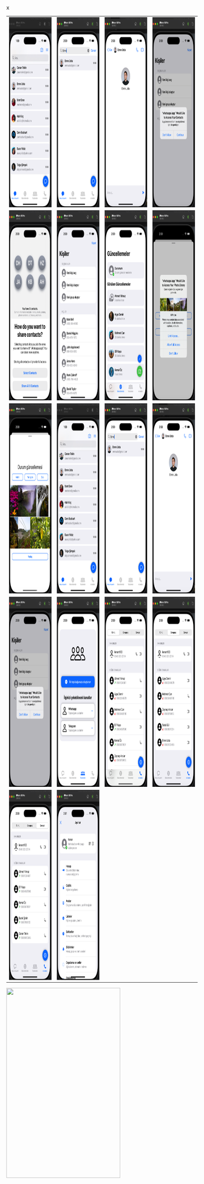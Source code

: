 <table>
  <tr>
<td><img src="https://github.com/kenantasdemir/basicwhatsappuiappswift/blob/main/assets/home.png"  width="300" height="500"/></td>
<td><img src="https://github.com/kenantasdemir/basicwhatsappuiappswift/blob/main/assets/homesearch.png" width="300" height="500"/></td>

<td><img src="https://github.com/kenantasdemir/basicwhatsappuiappswift/blob/main/assets/chatscreen.png" width="300" height="500"/></td>

<td><img src="https://github.com/kenantasdemir/basicwhatsappuiappswift/blob/main/assets/homecontactspermission.png" width="300" height="500"/></td>

  </tr>



  <tr>
    <td><img src="https://github.com/kenantasdemir/basicwhatsappuiappswift/blob/main/assets/permissionconfirm.png" width="300" height="500"/></td>
<td><img src="https://github.com/kenantasdemir/basicwhatsappuiappswift/blob/main/assets/contacts.png" width="300" height="500"/></td>
<td><img src="https://github.com/kenantasdemir/basicwhatsappuiappswift/blob/main/assets/statuspage.png" width="300" height="500"/></td>

<td><img src="https://github.com/kenantasdemir/basicwhatsappuiappswift/blob/main/assets/statuspagepermission.png" width="300" height="500"/></td>



  </tr>





  <tr>
    <td><img src="https://github.com/kenantasdemir/basicwhatsappuiappswift/blob/main/assets/statuspageimages.png" width="300" height="500"/></td>
<td><img src="https://github.com/kenantasdemir/basicwhatsappuiappswift/blob/main/assets/home.png"  width="300" height="500"/></td>
<td><img src="https://github.com/kenantasdemir/basicwhatsappuiappswift/blob/main/assets/homesearch.png" width="300" height="500"/></td>

<td><img src="https://github.com/kenantasdemir/basicwhatsappuiappswift/blob/main/assets/chatscreen.png" width="300" height="500"/></td>



  </tr>


  

  <tr>
    <td><img src="https://github.com/kenantasdemir/basicwhatsappuiappswift/blob/main/assets/homecontactspermission.png" width="300" height="500"/></td>
<td><img src="https://github.com/kenantasdemir/basicwhatsappuiappswift/blob/main/assets/community.png"  width="300" height="500" /></td>
<td><img src="https://github.com/kenantasdemir/basicwhatsappuiappswift/blob/main/assets/calls.png" width="300" height="500"/></td>

<td><img src="https://github.com/kenantasdemir/basicwhatsappuiappswift/blob/main/assets/missedcall.png" width="300" height="500"/></td>



  </tr>

  <tr>
    <td><img src="https://github.com/kenantasdemir/basicwhatsappuiappswift/blob/main/assets/answeredcalls.png" width="300" height="500"/></td>
     <td><img src="https://github.com/kenantasdemir/basicwhatsappuiappswift/blob/main/assets/settings.png" width="300" height="500"/></td>
  </tr>



x










  
</table>













<img src="https://raw.githubusercontent.com/kenantasdemir/eticaretappuiswift/main/intro.gif" width="300" height="500" />
